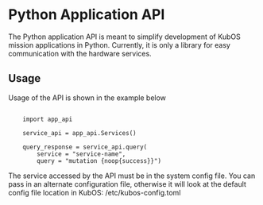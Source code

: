# Python Application API

The Python application API is meant to simplify development of KubOS mission applications in Python. Currently, it is only a library for easy communication with the hardware services.

## Usage

Usage of the API is shown in the example below

```

    import app_api

    service_api = app_api.Services()

    query_response = service_api.query(
        service = "service-name",
        query = "mutation {noop{success}}")
```

The service accessed by the API must be in the system config file. You can pass in an alternate configuration file, otherwise it will look at the default config file location in KubOS: /etc/kubos-config.toml
